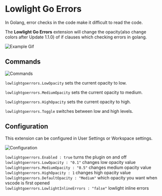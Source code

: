 # Lowlight Go Errors

In Golang, error checks in the code make it difficult to read the code.

The **Lowlight Go Errors** extension will change the opacity(also change colors after Update 1.1.0) of if clauses which checking errors in golang.

![Example Gif](images/lowlight-go-errors.gif)

## Commands
![Commands](images/lowlight-go-errors.commands.png)

`lowlightgoerrors.LowOpacity` sets the current opacity to low.

`lowlightgoerrors.MediumOpacity` sets the current opacity to medium.

`lowlightgoerrors.HighOpacity` sets the current opacity to high.

`lowlightgoerrors.Toggle` switches between low and high levels. 

## Configuration
This extension can be configured in User Settings or Workspace settings.

![Configuration](images/lowlight-go-errors.settings.png)

`lowlightgoerrors.Enabled : true` turns the plugin on and off  
`lowlightgoerrors.LowOpacity : "0.1"` changes low opacity value  
`lowlightgoerrors.MediumOpacity : "0.5"` changes medium opacity value  
`lowlightgoerrors.HighOpacity : 1` changes high opacity value  
`lowlightgoerrors.DefaultOpacity : "Medium"` which opacity you want when vscode is first opened  
`lowlightgoerrors.LowlightInlineErrors : "false"` lowlight inline errors